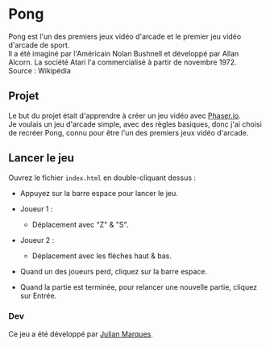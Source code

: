 # Pong

Pong est l'un des premiers jeux vidéo d'arcade et le premier jeu vidéo d'arcade de sport.  
Il a été imaginé par l'Américain Nolan Bushnell et développé par Allan Alcorn. La société Atari l'a commercialisé à partir de novembre 1972.  
Source : Wikipédia

## Projet

Le but du projet était d'apprendre à créer un jeu vidéo avec [Phaser.io](https://phaser.io/).  
Je voulais un jeu d'arcade simple, avec des règles basiques, donc j'ai choisi de recréer Pong, connu pour être l'un des premiers jeux vidéo d'arcade.

## Lancer le jeu

Ouvrez le fichier `index.html` en double-cliquant dessus :
- Appuyez sur la barre espace pour lancer le jeu.
- Joueur 1 :
    - Déplacement avec "Z" & "S".
- Joueur 2 :
    - Déplacement avec les flèches haut & bas.
- Quand un des joueurs perd, cliquez sur la barre espace.

- Quand la partie est terminée, pour relancer une nouvelle partie, cliquez sur Entrée.

### Dev

Ce jeu a été développé par [Julian Marques](https://github.com/julian2bot/).
